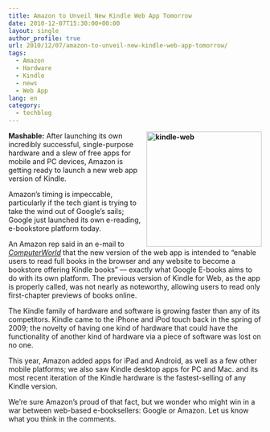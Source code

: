 ```yaml
---
title: Amazon to Unveil New Kindle Web App Tomorrow
date: 2010-12-07T15:30:00+00:00
layout: single
author_profile: true
url: 2010/12/07/amazon-to-unveil-new-kindle-web-app-tomorrow/
tags:
  - Amazon
  - Hardware
  - Kindle
  - news
  - Web App
lang: en
category: 
  - techblog
---
```

**[<img title="kindle-web" border="0" alt="kindle-web" align="right" src="http://lh6.ggpht.com/_vaUVXcmC3OI/TP5MKfqK0gI/AAAAAAAADbE/ZMWXiSkkkIs/kindle-web_thumb%5B1%5D.jpg?imgmax=800" width="229" height="229" />](http://lh4.ggpht.com/_vaUVXcmC3OI/TP5MIIyBnQI/AAAAAAAADbA/-SrgzuY5tNo/s1600-h/kindle-web%5B3%5D.jpg)Mashable:** After launching its own incredibly successful, single-purpose hardware and a slew of free apps for mobile and PC devices, Amazon is getting ready to launch a new web app version of Kindle. 

Amazon’s timing is impeccable, particularly if the tech giant is trying to take the wind out of Google’s sails; Google just launched its own e-reading, e-bookstore platform today.

An Amazon rep said in an e-mail to _[ComputerWorld](http://www.computerworld.com/s/article/9199998/Amazon_to_demo_Kindle_for_the_Web_on_Tuesday)_ that the new version of the web app is intended to “enable users to read full books in the browser and any website to become a bookstore offering Kindle books” — exactly what Google E-books aims to do with its own platform. The previous version of Kindle for Web, as the app is properly called, was not nearly as noteworthy, allowing users to read only first-chapter previews of books online.

The Kindle family of hardware and software is growing faster than any of its competitors. Kindle came to the iPhone and iPod touch back in the spring of 2009; the novelty of having one kind of hardware that could have the functionality of another kind of hardware via a piece of software was lost on no one.

This year, Amazon added apps for iPad and Android, as well as a few other mobile platforms; we also saw Kindle desktop apps for PC and Mac. and its most recent iteration of the Kindle hardware is the fastest-selling of any Kindle version.

We’re sure Amazon’s proud of that fact, but we wonder who might win in a war between web-based e-booksellers: Google or Amazon. Let us know what you think in the comments.